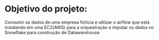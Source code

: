 # Objetivo do projeto:
Consumir os dados de uma empresa ficticia e utilizar o airflow que está instalando em uma EC2(AWS) para a orquestração e imputar os dados no Snowflake para construção de Datawarehouse